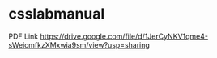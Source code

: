 # csslabmanual

PDF Link https://drive.google.com/file/d/1JerCyNKV1qme4-sWeicmfkzXMxwia9sm/view?usp=sharing
